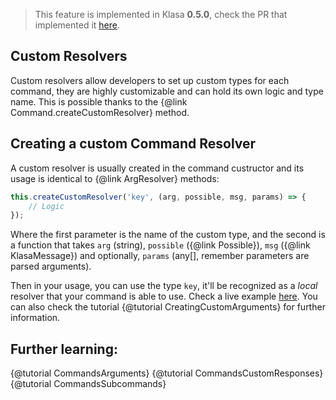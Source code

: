 > This feature is implemented in Klasa **0.5.0**, check the PR that implemented it [here](https://github.com/dirigeants/klasa/pull/162).

## Custom Resolvers

Custom resolvers allow developers to set up custom types for each command, they are highly customizable and can hold its own logic and type name. This is possible thanks to the {@link Command.createCustomResolver} method.

## Creating a custom Command Resolver

A custom resolver is usually created in the command custructor and its usage is identical to {@link ArgResolver} methods:

```javascript
this.createCustomResolver('key', (arg, possible, msg, params) => {
	// Logic
});
```

Where the first parameter is the name of the custom type, and the second is a function that takes `arg` (string), `possible` ({@link Possible}), `msg` ({@link KlasaMessage}) and optionally, `params` (any[], remember parameters are parsed arguments).

Then in your usage, you can use the type `key`, it'll be recognized as a *local* resolver that your command is able to use. Check a live example [here](https://github.com/dirigeants/klasa/blob/c47891581806e64ebf53706231a69037d70dd077/src/commands/Admin/conf.js#L5-L25). You can also check the tutorial {@tutorial CreatingCustomArguments} for further information.

## Further learning:

{@tutorial CommandsArguments}
{@tutorial CommandsCustomResponses}
{@tutorial CommandsSubcommands}
